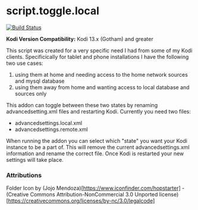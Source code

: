 script.toggle.local
===================

[![Build Status](https://travis-ci.org/robweber/script.toggle.local.svg?branch=master)](https://travis-ci.org/robweber/script.toggle.local/)

__Kodi Version Compatibility:__ Kodi 13.x (Gotham) and greater

This script was created for a very specific need I had from some of my Kodi clients. Specificically for tablet and phone installations I have the following two use cases: 

1. using them at home and needing access to the home network sources and mysql database
2. using them away from home and wanting access to local database and sources only 

This addon can toggle between these two states by renaming advancedsetting.xml files and restarting Kodi. Currently you need two files: 

* advancedsettings.local.xml
* advancedsettings.remote.xml

When running the addon you can select which "state" you want your Kodi instance to be a part of. This will remove the current advancedsettings.xml information and rename the correct file. Once Kodi is restarted your new settings will take place.


### Attributions

Folder Icon by (Jojo Mendoza)[https://www.iconfinder.com/hopstarter] - (Creative Commons Attribution-NonCommercial 3.0 Unported license)[https://creativecommons.org/licenses/by-nc/3.0/legalcode]
